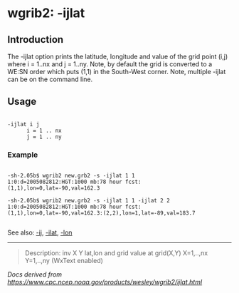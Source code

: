 # wgrib2: -ijlat

## Introduction

The -ijlat option prints the latitude, longitude and
value of the grid point (i,j) where i = 1..nx and j = 1..ny. Note,
by default the grid is converted to a WE:SN order which puts (1,1)
in the South-West corner. Note, multiple -ijlat can be on the command line.

## Usage

```

-ijlat i j
      i = 1 .. nx
      j = 1 .. ny

```

### Example

```

-sh-2.05b$ wgrib2 new.grb2 -s -ijlat 1 1
1:0:d=2005082812:HGT:1000 mb:78 hour fcst:(1,1),lon=0,lat=-90,val=162.3

-sh-2.05b$ wgrib2 new.grb2 -s -ijlat 1 1 -ijlat 2 2
1:0:d=2005082812:HGT:1000 mb:78 hour fcst:(1,1),lon=0,lat=-90,val=162.3:(2,2),lon=1,lat=-89,val=183.7


```

See also: [-ij](./ij.html), [-ilat](./ilat.html), [-lon](./lon.html)

---

> Description: inv X Y lat,lon and grid value at grid(X,Y) X=1,..,nx Y=1,..,ny (WxText enabled)

_Docs derived from <https://www.cpc.ncep.noaa.gov/products/wesley/wgrib2/ijlat.html>_
